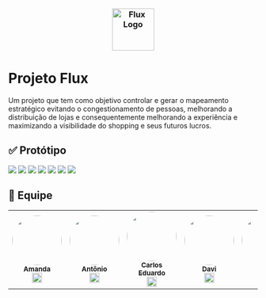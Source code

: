 <h3 align="center">
  <img src="https://i.imgur.com/CA5GE25.png" alt="Flux Logo" height="85"/>
</h3>

# Projeto Flux
Um projeto que tem como objetivo controlar e gerar o mapeamento estratégico evitando o congestionamento de pessoas, melhorando a distribuição de lojas e consequentemente melhorando a experiência e maximizando a visibilidade do shopping e seus futuros lucros. 

## ✅ Protótipo
<img  src="https://i.imgur.com/e1G4tea.jpg" />
<img  src="https://i.imgur.com/nv6NaKD.png" />
<img  src="https://i.imgur.com/3tkYNaA.jpg" />
<img  src="https://i.imgur.com/cYzyL47.png" />
<img  src="https://i.imgur.com/uXKLu0p.png" />
<img  src="https://i.imgur.com/g3NvYaQ.jpg" />
<img  src="https://i.imgur.com/qeCH6xr.jpg" />


## 👤 Equipe
<table>

<td  align="center"><a  href="https://github.com/amandaribeiro1" ><img  style="border-radius: 50%;"  src="https://i.imgur.com/lqb9Avx.jpg"  width="100px;"/><br/><sub><b>Amanda </b></sub></a><br /><a  href="https://github.com/amandaribeiro1" ><img  src="https://cdn.jsdelivr.net/gh/devicons/devicon/icons/github/github-original.svg"  width="20"/></a>
</td>
<td  align="center"><a  href="https://github.com/a" ><img  style="border-radius: 50%;"  src=""  width="100px;"/><br/><sub><b>Antônio </b></sub></a><br /><a  href="https://github.com/" ><img  src="https://cdn.jsdelivr.net/gh/devicons/devicon/icons/github/github-original.svg"  width="20"/></a>
</td>
<td  align="center"><a  href="https://github.com/" ><img  style="border-radius: 50%;"  src=""  width="100px;"/><br/><sub><b>Carlos Eduardo </b></sub></a><br /><a  href="https://github.com/" ><img  src="https://cdn.jsdelivr.net/gh/devicons/devicon/icons/github/github-original.svg"  width="20"/></a>
</td>
<td  align="center"><a  href="https://github.com/" ><img  style="border-radius: 50%;"  src=""  width="100px;"/><br/><sub><b>Davi </b></sub></a><br /><a  href="https://github.com/" ><img  src="https://cdn.jsdelivr.net/gh/devicons/devicon/icons/github/github-original.svg"  width="20"/></a>
</td>
<td  align="center"><a  href="https://github.com/" ><img  style="border-radius: 50%;"  src="https://i.imgur.com/7mgnart.png"  width="100px;"/><br/><sub><b>Enzo </b></sub></a><br /><a  href="https://github.com/" ><img  src="https://cdn.jsdelivr.net/gh/devicons/devicon/icons/github/github-original.svg"  width="20"/></a>
</td>
<td  align="center"><a  href="https://github.com/ezpmartins" ><img  style="border-radius: 50%;"  src=""  width="100px;"/><br/><sub><b>Felipe Baamonde </b></sub></a><br /><a  href="https://github.com/ezpmartins" ><img  src="https://cdn.jsdelivr.net/gh/devicons/devicon/icons/github/github-original.svg"  width="20"/></a>
</td>


</table>

